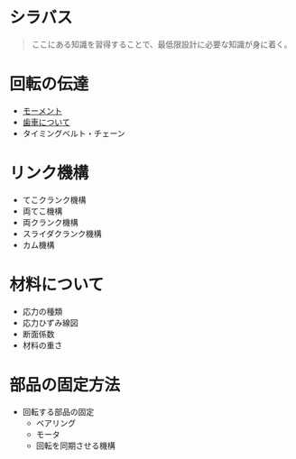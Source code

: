 # シラバス
> ここにある知識を習得することで、最低限設計に必要な知識が身に着く。
# 回転の伝達
- [モーメント](./about-moment.md)
- [歯車について](./about-gears.md)
- タイミングベルト・チェーン
# リンク機構
- てこクランク機構
- 両てこ機構
- 両クランク機構
- スライダクランク機構
- カム機構
# 材料について
- 応力の種類
- 応力ひずみ線図
- 断面係数
- 材料の重さ
# 部品の固定方法
- 回転する部品の固定
	- ベアリング
	- モータ
	- 回転を同期させる機構